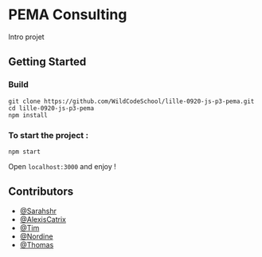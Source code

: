 # PEMA Consulting

Intro projet

## Getting Started

### Build

```
git clone https://github.com/WildCodeSchool/lille-0920-js-p3-pema.git
cd lille-0920-js-p3-pema
npm install
```

### To start the project :

```
npm start
```

Open `localhost:3000` and enjoy !

## Contributors

- [@Sarahshr](https://github.com/Sarahshr)
- [@AlexisCatrix](https://github.com/AlexisCatrix)
- [@Tim](https://github.com/TimotheeHrl)
- [@Nordine](https://github.com/nordinemadoui)
- [@Thomas](https://github.com/ThomasMlh)
